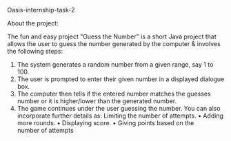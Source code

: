 Oasis-internship-task-2

About the project:

The fun and easy project "Guess the Number" is a short Java project that allows the user to guess the number generated by the computer & involves the following steps:
1. The system generates a random number from a given range, say 1 to 100.
2. The user is prompted to enter their given number in a displayed dialogue box.
3. The computer then tells if the entered number matches the guesses number or it is higher/lower than the generated number.
4. The game continues under the user guessing the number.
You can also incorporate further details as:
Limiting the number of attempts.
• Adding more rounds.
• Displaying score.
• Giving points based on the number of attempts
